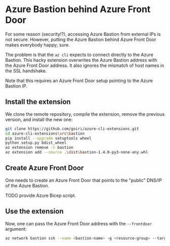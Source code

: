 # Azure Bastion behind Azure Front Door
For some reason (security!?), accessing Azure Bastion from external IPs is not secure.
However, putting the Azure Bastion behind Azure Front Door makes everybody happy; sure.

The problem is that the `az cli` expects to connect directly to the Azure Bastion.
This hacky extension overwrites the Azure Bastion address with the Azure Front Door address.
It also ignores the mismatch of host names in the SSL handshake.

Note that this requires an Azure Front Door setup pointing to the Azure Bastion IP.

## Install the extension
We clone the remote repository, compile the extension, remove the previous version, and install the new one:
```bash
git clone https://github.com/goiri/azure-cli-extensions.git
cd azure-cli-extensions\src\bastion
pip install --upgrade setuptools wheel
python setup.py bdist_wheel
az extension remove -n bastion
az extension add --source .\dist\bastion-1.4.0-py3-none-any.whl
```

## Create Azure Front Door
One needs to create an Azure Front Door that points to the "public" DNS/IP of the Azure Bastion.

TODO provide Azure Bicep script.


## Use the extension
Now, one can pass the Azure Front Door address with the `--frontdoor` argument:
```bash
az network bastion ssh --name <bastion-name> -g <resource-group> --target-ip-address <local-vm-ip> --auth-type "password" --username azureuser --frontdoor <frontdoor-address>
```